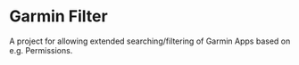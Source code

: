 # Garmin Filter

A project for allowing extended searching/filtering of Garmin Apps based on e.g. Permissions.
